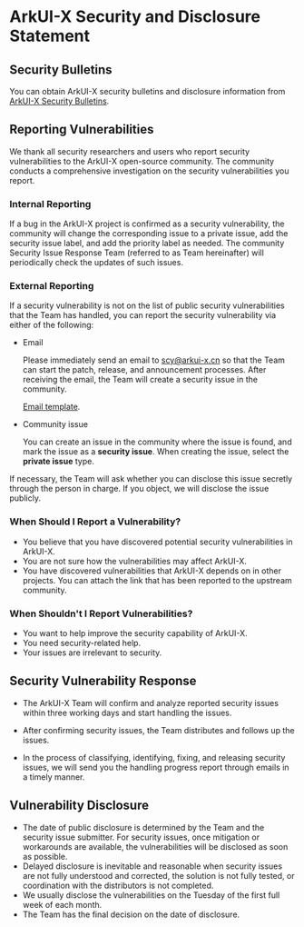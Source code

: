 # ArkUI-X Security and Disclosure Statement

## Security Bulletins

You can obtain ArkUI-X security bulletins and disclosure information from [ArkUI-X Security Bulletins](../security-disclosure/README.md).

## Reporting Vulnerabilities

We thank all security researchers and users who report security vulnerabilities to the ArkUI-X open-source community. The community conducts a comprehensive investigation on the security vulnerabilities you report.

### Internal Reporting

If a bug in the ArkUI-X project is confirmed as a security vulnerability, the community will change the corresponding issue to a private issue, add the security issue label, and add the priority label as needed. The community Security Issue Response Team (referred to as Team hereinafter) will periodically check the updates of such issues.

### External Reporting

If a security vulnerability is not on the list of public security vulnerabilities that the Team has handled, you can report the security vulnerability via either of the following:

- Email 

  Please immediately send an email to scy@arkui-x.cn so that the Team can start the patch, release, and announcement processes. After receiving the email, the Team will create a security issue in the community. 

  [Email template](./template-security-bug.md).

- Community issue 

  You can create an issue in the community where the issue is found, and mark the issue as a **security issue**. When creating the issue, select the **private issue** type.

If necessary, the Team will ask whether you can disclose this issue secretly through the person in charge. If you object, we will disclose the issue publicly.

### When Should I Report a Vulnerability?

- You believe that you have discovered potential security vulnerabilities in ArkUI-X.
- You are not sure how the vulnerabilities may affect ArkUI-X.
- You have discovered vulnerabilities that ArkUI-X depends on in other projects. You can attach the link that has been reported to the upstream community.


### When Shouldn't I Report Vulnerabilities?

- You want to help improve the security capability of ArkUI-X.
- You need security-related help.
- Your issues are irrelevant to security.


## Security Vulnerability Response

- The ArkUI-X Team will confirm and analyze reported security issues within three working days and start handling the issues.

- After confirming security issues, the Team distributes and follows up the issues.
- In the process of classifying, identifying, fixing, and releasing security issues, we will send you the handling progress report through emails in a timely manner. 


## Vulnerability Disclosure

- The date of public disclosure is determined by the Team and the security issue submitter. For security issues, once mitigation or workarounds are available, the vulnerabilities will be disclosed as soon as possible.
- Delayed disclosure is inevitable and reasonable when security issues are not fully understood and corrected, the solution is not fully tested, or coordination with the distributors is not completed.
- We usually disclose the vulnerabilities on the Tuesday of the first full week of each month.
- The Team has the final decision on the date of disclosure.
